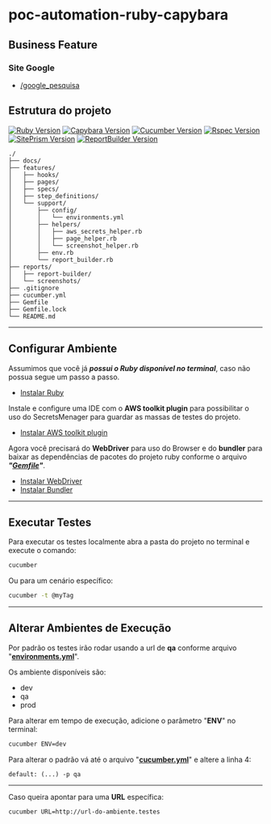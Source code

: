 [ruby-image]: https://img.shields.io/badge/ruby-2.7-red
[ruby-url]: https://www.ruby-lang.org/pt/
[cucumber-image]: https://img.shields.io/badge/cucumber-6.1.0-brightgreen
[cucumber-url]: https://cucumber.io/docs/installation/ruby/
[capybara-image]: https://img.shields.io/badge/capybara-3.35.3-purple
[capybara-url]: https://teamcapybara.github.io/capybara/
[rspec-image]: https://img.shields.io/badge/rspec-3.10.0-red
[rspec-url]: https://rspec.info/documentation/
[site_prism-image]: https://img.shields.io/badge/site_prism-3.7.1-black
[site_prism-url]: https://rdoc.info/gems/site_prism/frames
[report_builder-image]: https://img.shields.io/badge/report_builder-1.9-blue
[report_builder-url]: https://reportbuilder.rajatthareja.com/

# poc-automation-ruby-capybara

## Business Feature

### **Site Google**

- [/google_pesquisa](features/specs/google_pesquisa.feature)

## Estrutura do projeto

[![Ruby Version][ruby-image]][ruby-url]
[![Capybara Version][capybara-image]][capybara-url]
[![Cucumber Version][cucumber-image]][cucumber-url]
[![Rspec Version][rspec-image]][rspec-url]
[![SitePrism Version][site_prism-image]][site_prism-url]
[![ReportBuilder Version][report_builder-image]][report_builder-url]

```text
./
├── docs/
├── features/
│   ├── hooks/
│   ├── pages/
│   ├── specs/
│   ├── step_definitions/
│   └── support/
│       ├── config/
│       │   └── environments.yml
│       ├── helpers/
│       │   ├── aws_secrets_helper.rb
│       │   ├── page_helper.rb
│       │   └── screenshot_helper.rb
│       ├── env.rb
│       └── report_builder.rb
├── reports/
│   ├── report-builder/
│   └── screenshots/
├── .gitignore
├── cucumber.yml
├── Gemfile
├── Gemfile.lock
└── README.md
```

---

## Configurar Ambiente

Assumimos que você já ***possui o Ruby disponível no terminal***, caso não possua segue um passo a passo.

- [Instalar Ruby](docs/config-env/install-ruby.md)

Instale e configure uma IDE com o **AWS toolkit plugin** para possibilitar o uso do SecretsMenager para guardar as massas de testes do projeto.

- [Instalar AWS toolkit plugin](docs/config-env/install-aws-toolkit-plugin.md)
  
Agora você precisará do **WebDriver** para uso do Browser e do **bundler** para baixar as dependências de pacotes do projeto ruby conforme o arquivo ***"[Gemfile](Gemfile)"***.

- [Instalar WebDriver](docs/config-env/install-webdriver.md)
- [Instalar Bundler](docs/config-env/install-bundler.md)

---

## Executar Testes

Para executar os testes localmente abra a pasta do projeto no terminal e execute o comando:

```bash
cucumber
```

Ou para um cenário específico:

```bash
cucumber -t @myTag
```

---

## Alterar Ambientes de Execução

Por padrão os testes irão rodar usando a url de **qa** conforme arquivo "**[environments.yml](features/support/config/environments.yml)**".

Os ambiente disponíveis são:

- dev
- qa
- prod

Para alterar em tempo de execução, adicione o parâmetro "**ENV**" no terminal:

```bash
cucumber ENV=dev
```

Para alterar o padrão vá até o arquivo "**[cucumber.yml](cucumber.yml)**" e altere a linha 4:

```text
default: (...) -p qa
```

---
Caso queira apontar para uma **URL** específica:

```bash
cucumber URL=http://url-do-ambiente.testes
```
